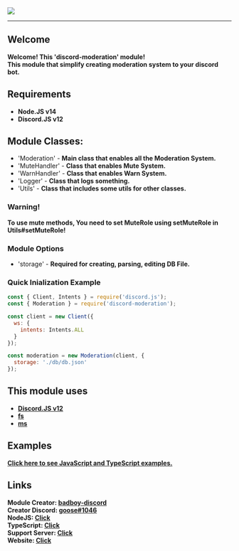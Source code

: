 <img src="https://raw.githubusercontent.com/bad-boy-discord/discord-moderation/main/assets/discord-moderation-main.png" />
<hr>

## Welcome
<b>Welcome! This 'discord-moderation' module!</b><br>
<b>This module that simplify creating moderation system to your discord bot.</b>

## Requirements
- <b>Node.JS v14</b>
- <b>Discord.JS v12</b>

## Module Classes:
- 'Moderation' - <b>Main class that enables all the Moderation System.</b>
- 'MuteHandler' - <b>Class that enables Mute System.</b>
- 'WarnHandler' - <b>Class that enables Warn System.</b>
- 'Logger' - <b>Class that logs something.</b>
- 'Utils' - <b>Class that includes some utils for other classes.</b>

### Warning!
<b>To use __mute__ methods, You need to set MuteRole using setMuteRole in Utils#setMuteRole!</b>

### Module Options
- 'storage' - <b>Required for creating, parsing, editing DB File.</b>

### Quick Inialization Example
```js
const { Client, Intents } = require('discord.js');
const { Moderation } = require('discord-moderation');

const client = new Client({
  ws: {
    intents: Intents.ALL
  }
});

const moderation = new Moderation(client, {
  storage: './db/db.json'
});
```

## This module uses
- <b><a href='https://discord.js.org'>Discord.JS v12</a></b>
- <b><a href='https://www.npmjs.com/package/fs'>fs</a></b>
- <b><a href='https://www.npmjs.com/package/ms'>ms</a></b>

## Examples
<b><a href="https://github.com/bad-boy-discord/discord-moderation/tree/main/examples">Click here to see JavaScript and TypeScript examples.</a></b>

## Links
<b>Module Creator: <a href="https://www.npmjs.com/~badboy-discord">badboy-discord</a></b><br>
<b>Creator Discord: <a href="https://discord.com/545956523571150858">goose#1046</a></b><br>
<b>NodeJS: <a href="https://www.nodejs.org/">Click</a></b><br>
<b>TypeScript: <a href="https://www.typescriptlang.org/">Click</a></b><br>
<b>Support Server: <a href="https://discord.gg/eGZfaWsZgR">Click</a></b><br>
<b>Website: <a href="https://dm-web.tk/">Click</a></b>